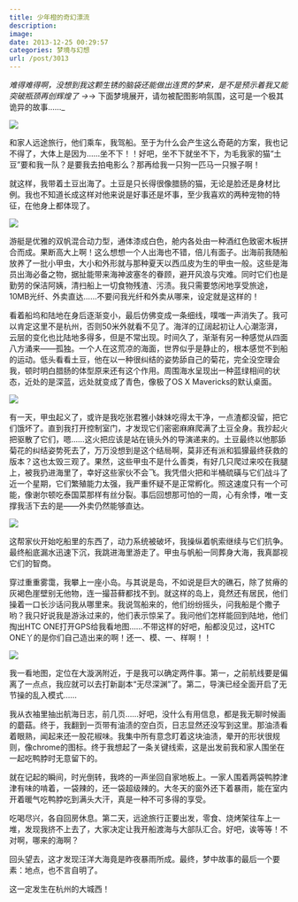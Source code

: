 ```yaml
---
title: 少年橙的奇幻漂流
description: 
image: 
date: 2013-12-25 00:29:57
categories: 梦境与幻想
url: /post/3013
---
```


_难得难得啊，没想到我这颗生锈的脑袋还能做出连贯的梦来，是不是预示着我又能突破瓶颈再创辉煌了 →_→   下面梦境展开，请勿被配图影响氛围，这可是一个极其诡异的故事……_

![](https://cdn.victor42.work/posts/2013-12/12-25/1.jpg)

和家人远途旅行，他们乘车，我驾船。至于为什么会产生这么奇葩的方案，我也记不得了，大体上是因为……坐不下！！好吧，坐不下就坐不下，为毛我家的猫“土豆”要和我一队？是要我去拍电影么？那再给我一只狗一匹马一只猴子啊！

就这样，我带着土豆出海了。土豆是只长得很像腊肠的猫，无论是脸还是身材比例。我也不知道长成这样对他来说是好事还是坏事，至少我喜欢的两种宠物的特征，在他身上都体现了。

![](https://cdn.victor42.work/posts/2013-12/12-25/2.jpg)

游艇是优雅的双帆混合动力型，通体漆成白色，舱内各处由一种酒红色致密木板拼合而成。果断高大上啊！这么想想一个人出海也不错，倍儿有面子。出海前我随船放养了一批小甲虫，大小和外形就与那种夏天以西瓜皮为生的甲虫一般。这些是海员出海必备之物，据扯能带来海神波塞冬的眷顾，避开风浪与灾难。同时它们也是勤劳的保洁阿姨，清扫船上一切食物残渣、污渍。我只需要悠闲地享受旅途，10MB光纤、外卖直达……不要问我光纤和外卖从哪来，设定就是这样的！

看着船坞和陆地在身后逐渐变小，最后仿佛变成一条细线，噗嗤一声消失了。我可以肯定这里不是杭州，否则50米外就看不见了。海洋的辽阔起初让人心潮澎湃，云层的变化也比陆地多得多，但是不常出现。时间久了，渐渐有另一种感觉从四面八方涌来——孤独。一个人在这荒凉的海面，世界似乎是静止的，根本感觉不到船的运动。低头看看土豆，他在以一种很纠结的姿势舔自己的菊花，完全没空理会我，顿时明白腊肠的体型原来还有这个作用。周围海水呈现出一种蓝绿相间的状态，近处的是深蓝，远处就变成了青色，像极了OS X Mavericks的默认桌面。

![](https://cdn.victor42.work/posts/2013-12/12-25/3.jpg)

有一天，甲虫起义了，或许是我吃张君雅小妹妹吃得太干净，一点渣都没留，把它们饿坏了。直到我打开控制室门，才发现它们密密麻麻爬满了土豆全身。我抄起火把驱散了它们，嗯……这火把应该是站在镜头外的导演递来的。土豆最终以他那舔菊花的纠结姿势死去了，万万没想到是这个结局啊，莫非还有派和狐獴最终获救的版本？这也太毁三观了。果然，这些甲虫不是什么善类，有好几只爬过来咬在我腿上，被我扔进海里了，幸好这些家伙不会飞。我凭借火把和半桶硫磺与它们战斗了近一个星期，它们繁殖能力太强，我严重怀疑不是正常孵化。照这速度只有一个可能，像谢尔顿吃泰国菜那样有丝分裂。事后回想那可怕的一周，心有余悸，唯一支撑我活下去的是——外卖仍然能够直达。

![](https://cdn.victor42.work/posts/2013-12/12-25/4.jpg)

这帮家伙开始吃船里的东西了，动力系统被破坏，我操纵着帆索继续与它们抗争。最终船底漏水迅速下沉，我跳进海里游走了。甲虫与帆船一同葬身大海，我真鄙视它们的智商。

穿过重重雾霭，我攀上一座小岛。与其说是岛，不如说是巨大的礁石，除了贫瘠的灰褐色崖壁别无他物，连一撮苔藓都找不到。就这样的岛上，竟然还有居民，他们操着一口长沙话问我从哪里来。我说驾船来的，他们纷纷摇头，问我船是个撒子哟？我只好说我是游泳过来的，他们表示惊呆了。我问他们怎样能回到陆地，他们掏出HTC ONE打开GPS给我看地图……不带这样的好吧，船都没见过，这HTC ONE丫的是你们自己造出来的啊！还一、模、一、样啊！！

![](https://cdn.victor42.work/posts/2013-12/12-25/5.jpg)

我一看地图，定位在大漩涡附近，于是我可以确定两件事。第一，之前航线要是偏离了一点点，我应就可以去打新副本“无尽深渊”了。第二，导演已经全面开启了无节操的乱入模式……

我从衣袖里抽出航海日志，前几页……好吧，没什么有用信息，都是我无聊时候画的蘑菇。终于，我翻到一页带有油渍的空白页，日志显然还没写到这里。那油渍看着眼熟，闻起来还一股花椒味。我集中所有意念盯着这块油渍，晕开的形状很规则，像chrome的图标。终于我想起了一条关键线索，这是出发前我和家人围坐在一起吃鸭脖时无意留下的。

就在记起的瞬间，时光倒转，我咚的一声坐回自家地板上。一家人围着两袋鸭脖津津有味的啃着，一袋辣的，还一袋超级辣的。大冬天的窗外还下着暴雨，能在室内开着暖气吃鸭脖吃到满头大汗，真是一种不可多得的享受。

吃喝尽兴，各自回房休息。第二天，远途旅行正要出发，零食、烧烤架往车上一堆，发现我挤不上去了，大家决定让我开船渡海与大部队汇合。好吧，诶等等！不对啊，哪来的海啊？

回头望去，这才发现汪洋大海竟是昨夜暴雨所成。最终，梦中故事的最后一个要素：地点，也不言自明了。

这一定发生在杭州的大城西！